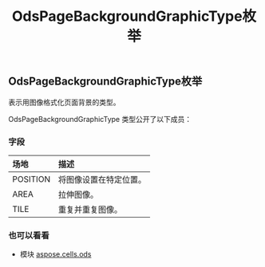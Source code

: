 ﻿---
title: OdsPageBackgroundGraphicType枚举
second_title: Aspose.Cells for Python via .NET API 参考资料
description:
type: docs
weight: 70
url: /zh/python-net/aspose.cells.ods/odspagebackgroundgraphictype/
is_root: false
---
##  OdsPageBackgroundGraphicType枚举
表示用图像格式化页面背景的类型。



OdsPageBackgroundGraphicType 类型公开了以下成员：

### 字段
|场地|描述|
| :- | :- |
| POSITION |将图像设置在特定位置。|
| AREA |拉伸图像。|
| TILE |重复并重复图像。|



### 也可以看看
* 模块 [aspose.cells.ods](..)
